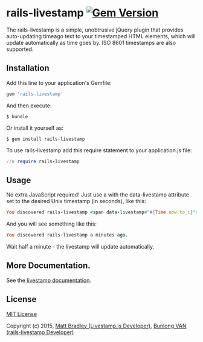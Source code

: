 # rails-livestamp [![Gem Version](https://badge.fury.io/rb/rails-livestamp.svg)](http://badge.fury.io/rb/rails-livestamp)

The rails-livestamp is a simple, unobtrusive jQuery plugin that provides auto-updating timeago text to your timestamped HTML elements, which will update automatically as time goes by. ISO 8601 timestamps are also supported. 

## Installation

Add this line to your application's Gemfile:

```ruby
gem 'rails-livestamp'
```

And then execute:

    $ bundle

Or install it yourself as:

    $ gem install rails-livestamp

To use rails-livestamp add this require statement to your application.js file:

```ruby
//= require rails-livestamp
```

## Usage

No extra JavaScript required! Just use a <span> with the data-livestamp attribute set to the desired Unix timestamp (in seconds), like this:

```ruby
You discovered rails-livestamp <span data-livestamp="#{Time.now.to_i}"></span>.
```

And you will see something like this:

```ruby
You discovered rails-livestamp a minutes ago. 
```

Wait half a minute - the livestamp will update automatically.

## More Documentation.

See the [livestamp documentation](http://mattbradley.github.io/livestampjs/).

## License

[MIT License](http://www.opensource.org/licenses/mit-license.php)

Copyright (c) 2015, [Matt Bradley (Livestamp.js Developer)](https://github.com/mattbradley), [Bunlong VAN (rails-livestamp Developer)](https://github.com/Bunlong)